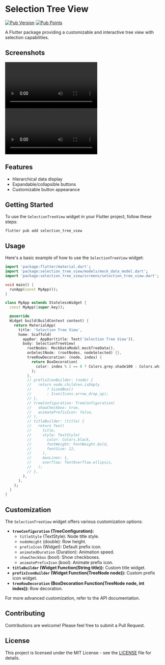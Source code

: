# Selection Tree View


[![Pub Version](https://img.shields.io/pub/v/selection_tree_view?color=blue&logo=dart)](https://pub.dev/packages/selection_tree_view)
[![Pub Points](https://img.shields.io/pub/points/selection_tree_view?color=blue&logo=dart)](https://pub.dev/packages/selection_tree_view)
<!--[![License](https://img.shields.io/github/license/monkeyWie/flutter_treeview)](https://github.com/NamTranDinh/selection_tree_view/blob/main/LICENSE)-->

A Flutter package providing a customizable and interactive tree view with selection capabilities.

## Screenshots

![](lib/screenshots/example_web.mov)
![](lib/screenshots/example_mobile.mov)

## Features

- Hierarchical data display
- Expandable/collapsible buttons
- Customizable button appearance

## Getting Started

To use the `SelectionTreeView` widget in your Flutter project, follow these steps:

```
flutter pub add selection_tree_view
```

## Usage

Here's a basic example of how to use the `SelectionTreeView` widget:

```dart
import 'package:flutter/material.dart';
import 'package:selection_tree_view/models/mock_data_model.dart';
import 'package:selection_tree_view/screens/selection_tree_view.dart';

void main() {
  runApp(const MyApp());
}

class MyApp extends StatelessWidget {
  const MyApp({super.key});

  @override
  Widget build(BuildContext context) {
    return MaterialApp(
      title: 'Selection Tree View',
      home: Scaffold(
        appBar: AppBar(title: Text('Selection Tree View')),
        body: SelectionTreeView(
          rootNodes: MockDataModel.mockTreeData(),
          onSelectNode: (rootNodes, nodeSelected) {},
          treeRowDecoration: (node, index) {
            return BoxDecoration(
              color: index % 2 == 0 ? Colors.grey.shade100 : Colors.white,
            );
          },
          // prefixIconBuilder: (node) {
          //   return node.children.isEmpty
          //       ? SizedBox()
          //       : Icon(Icons.arrow_drop_up);
          // },
          // treeConfiguration: TreeConfiguration(
          //   showCheckbox: true,
          //   animatePrefixIcon: false,
          // ),
          // titleBuilder: (title) {
          //   return Text(
          //     title,
          //     style: TextStyle(
          //       color: Colors.black,
          //       fontWeight: FontWeight.bold,
          //       fontSize: 12,
          //     ),
          //     maxLines: 1,
          //     overflow: TextOverflow.ellipsis,
          //   );
          // },
        ),
      ),
    );
  }
}

```

## Customization

The `SelectionTreeView` widget offers various customization options:


* **`treeConfiguration` (TreeConfiguration):**
    * `titleStyle` (TextStyle): Node title style.
    * `nodeHeight` (double): Row height.
    * `prefixIcon` (Widget): Default prefix icon.
    * `animatedDuration` (Duration): Animation speed.
    * `showCheckbox` (bool): Show checkboxes.
    * `animatePrefixIcon` (bool): Animate prefix icon.
* **`titleBuilder` (Widget Function(String title)):** Custom title widget.
* **`prefixIconBuilder` (Widget Function(TreeNode node)):** Custom prefix icon widget.
* **`treeRowDecoration` (BoxDecoration Function(TreeNode node, int index)):** Row decoration.

For more advanced customization, refer to the API documentation.

## Contributing

Contributions are welcome! Please feel free to submit a Pull Request.

## License

This project is licensed under the MIT License - see the [LICENSE](https://github.com/NamTranDinh/selection_tree_view/blob/main/LICENSE) file for details.